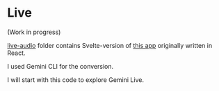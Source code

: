 # Live

(Work in progress)

[live-audio](live-audio) folder contains Svelte-version of [this app](https://aistudio.google.com/apps/bundled/live_audio?showPreview=true&showCode=true&showAssistant=false&_gl=1*1ugdznd*_ga*MjA1MDExODM5My4xNzU2MDE1MzMx*_ga_P1DBVKWT6V*czE3NTk5Mjc1MzYkbzIyJGcxJHQxNzU5OTI4MTEyJGo2MCRsMCRoMTY3MzQ2NjIwNw..) originally written in React.

I used Gemini CLI for the conversion.

I will start with this code to explore Gemini Live.


